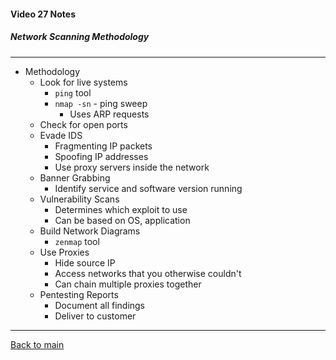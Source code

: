 #### Video 27 Notes

##### Network Scanning Methodology

---

- Methodology
  - Look for live systems
    - `ping` tool
    - `nmap -sn` - ping sweep
      - Uses ARP requests
  - Check for open ports
  - Evade IDS
    - Fragmenting IP packets
    - Spoofing IP addresses
    - Use proxy servers inside the network
  - Banner Grabbing
    - Identify service and software version running
  - Vulnerability Scans
    - Determines which exploit to use
    - Can be based on OS, application
  - Build Network Diagrams
    - `zenmap` tool
  - Use Proxies
    - Hide source IP
    - Access networks that you otherwise couldn't
    - Can chain multiple proxies together
  - Pentesting Reports
    - Document all findings
    - Deliver to customer
    
---

[Back to main](https://github.com/rot0xd/CBTNuggets/blob/master/CEHv9/README.md)

